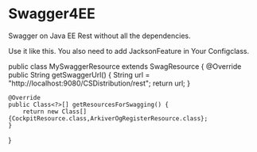 # Swagger4EE
Swagger on Java EE Rest without all the dependencies.

Use it like this. You also need to add JacksonFeature in Your Configclass. 

public class MySwaggerResource extends SwagResource {
	@Override
	public String getSwaggerUrl() {
		String url  = "http://localhost:9080/CSDistribution/rest";
		return url;
	}

	@Override
	public Class<?>[] getResourcesForSwagging() {
		return new Class[]{CockpitResource.class,ArkiverOgRegisterResource.class};
	}
}
